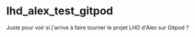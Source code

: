 # lhd_alex_test_gitpod
Juste pour voir si j'arrive à faire tourner le projet LHD d'Alex sur Gitpod ?
